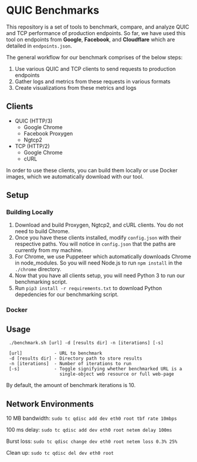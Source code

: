 # QUIC Benchmarks

This repository is a set of tools to benchmark, compare, and analyze QUIC and TCP performance of production endpoints. So far, we have used this tool on endpoints from **Google**, **Facebook**, and **Cloudflare** which are detailed in `endpoints.json`.

The general workflow for our benchmark comprises of the below steps:

1. Use various QUIC and TCP clients to send requests to production endpoints
2. Gather logs and metrics from these requests in various formats
3. Create visualizations from these metrics and logs 

## Clients

- QUIC (HTTP/3)
  - Google Chrome
  - Facebook Proxygen
  - Ngtcp2
- TCP (HTTP/2)
  - Google Chrome
  - cURL

In order to use these clients, you can build them locally or use Docker images, which we automatically download with our tool.

## Setup

### Building Locally

1. Download and build Proxygen, Ngtcp2, and cURL clients. You do not need to build Chrome.
2. Once you have these clients installed, modify `config.json` with their respective paths. You will notice in `config.json` that the paths are currently from my machine.
3. For Chrome, we use Puppeteer which automatically downloads Chrome in node_modules. So you will need Node.js to run `npm install` in the `./chrome` directory.
4. Now that you have all clients setup, you will need Python 3 to run our benchmarking script.
5. Run `pip3 install -r requirements.txt` to download Python depedencies for our benchmarking script.

### Docker

## Usage

```
 ./benchmark.sh [url] -d [results dir] -n [iterations] [-s]

 [url]            - URL to benchmark
 -d [results dir] - Directory path to store results
 -n [iterations]  - Number of iterations to run
 [-s]             - Toggle signifying whether benchmarked URL is a 
                    single-object web resource or full web-page 
```

By default, the amount of benchmark iterations is 10. 

## Network Environments

10 MB bandwidth: `sudo tc qdisc add dev eth0 root tbf rate 10mbps`

100 ms delay: `sudo tc qdisc add dev eth0 root netem delay 100ms`

Burst loss: `sudo tc qdisc change dev eth0 root netem loss 0.3% 25%`

Clean up: `sudo tc qdisc del dev eth0 root`